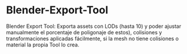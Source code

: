 # Blender-Export-Tool
Blender Export Tool: Exporta assets con LODs (hasta 10) y poder ajustar manualmente el porcentaje de poligonaje de estos), colisiones y transformaciones aplicadas fácilmente, si la mesh no tiene colisiones o material la propia Tool lo crea.
